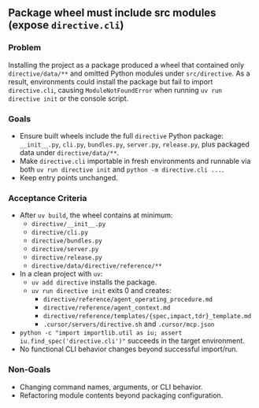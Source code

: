 ## Package wheel must include src modules (expose `directive.cli`)

### Problem
Installing the project as a package produced a wheel that contained only `directive/data/**` and omitted Python modules under `src/directive`. As a result, environments could install the package but fail to import `directive.cli`, causing `ModuleNotFoundError` when running `uv run directive init` or the console script.

### Goals
- Ensure built wheels include the full `directive` Python package: `__init__.py`, `cli.py`, `bundles.py`, `server.py`, `release.py`, plus packaged data under `directive/data/**`.
- Make `directive.cli` importable in fresh environments and runnable via both `uv run directive init` and `python -m directive.cli ...`.
- Keep entry points unchanged.

### Acceptance Criteria
- After `uv build`, the wheel contains at minimum:
  - `directive/__init__.py`
  - `directive/cli.py`
  - `directive/bundles.py`
  - `directive/server.py`
  - `directive/release.py`
  - `directive/data/directive/reference/**`
- In a clean project with `uv`:
  - `uv add directive` installs the package.
  - `uv run directive init` exits 0 and creates:
    - `directive/reference/agent_operating_procedure.md`
    - `directive/reference/agent_context.md`
    - `directive/reference/templates/{spec,impact,tdr}_template.md`
    - `.cursor/servers/directive.sh` and `.cursor/mcp.json`
- `python -c "import importlib.util as iu; assert iu.find_spec('directive.cli')"` succeeds in the target environment.
- No functional CLI behavior changes beyond successful import/run.

### Non-Goals
- Changing command names, arguments, or CLI behavior.
- Refactoring module contents beyond packaging configuration.


